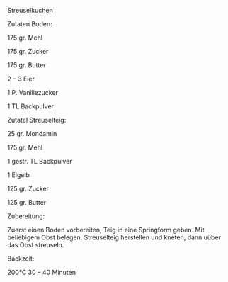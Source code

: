 Streuselkuchen

Zutaten Boden:

175 gr. Mehl

175 gr. Zucker

175 gr. Butter

2 – 3 Eier

1 P. Vanillezucker

1 TL Backpulver

Zutatel Streuselteig:

25 gr. Mondamin

175 gr. Mehl

1 gestr. TL Backpulver

1 Eigelb

125 gr. Zucker

125 gr. Butter

Zubereitung:

Zuerst einen Boden vorbereiten, Teig in eine Springform geben. Mit beliebigem Obst belegen. Streuselteig herstellen und kneten, dann uüber das Obst streuseln.

Backzeit:

200°C 30 – 40 Minuten


